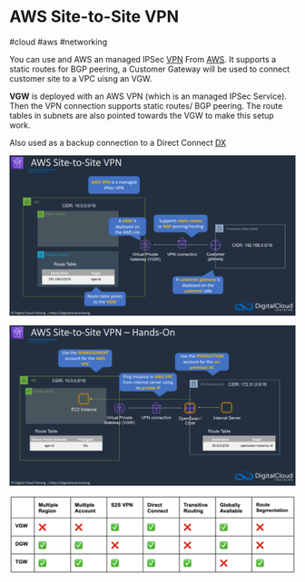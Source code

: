 # AWS Site-to-Site VPN
#cloud #aws #networking 


You can use and AWS an managed IPSec [VPN](VPN) From [AWS](Cloud%20Computing/AWS/AWS.md). It supports a static routes for BGP peering, a Customer Gateway will be used to connect customer site to a VPC uisng an VGW.


**VGW** is deployed with an AWS VPN (which is an managed IPSec Service). Then the VPN connection supports static routes/ BGP peering. The route tables in subnets are also pointed towards the VGW to make this setup work.

Also used as a backup connection to a Direct Connect [DX](Cloud%20Computing/AWS/Networking/DX.md) 

![](Attachments/Pasted%20image%2020230311181627.png)


![](Attachments/Pasted%20image%2020230311212527.png)

![](Attachments/Pasted%20image%2020230311182956.png)